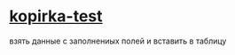 # [kopirka-test](http://AlexandrKarpovich.github.io/kopirka-test)

взять данные с заполнениых полей и вставить в таблицу
